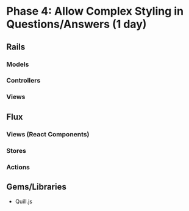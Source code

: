 # Phase 4: Allow Complex Styling in Questions/Answers (1 day)

## Rails
### Models

### Controllers

### Views

## Flux
### Views (React Components)

### Stores

### Actions

## Gems/Libraries
* Quill.js